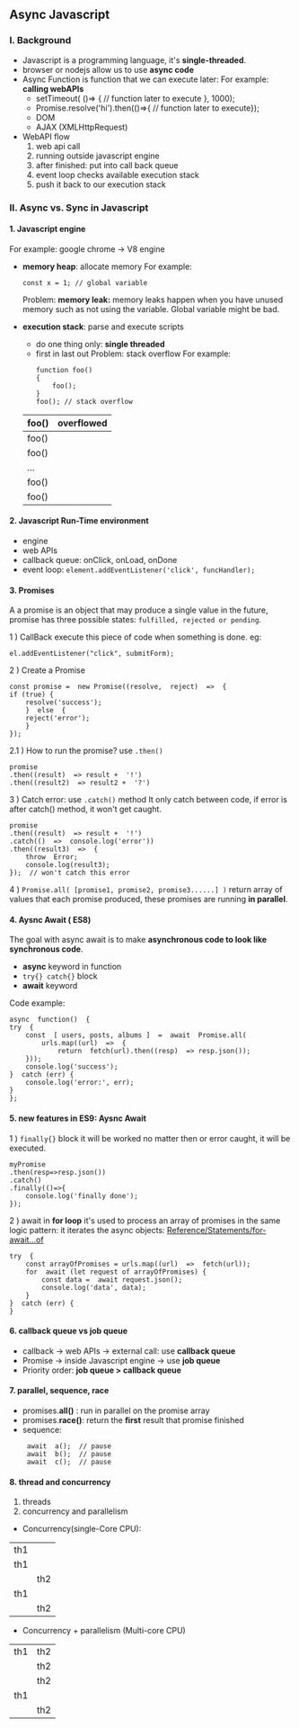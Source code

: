 ## Async Javascript

### I. Background
* Javascript is a programming language, it's **single-threaded**.
* browser or nodejs allow us to use **async code**
* Async Function is function that we can execute later:
	For example: **calling webAPIs**
	- setTimeout( ()=> { // function later to execute }, 1000);
	- Promise.resolve('hi').then(()=>{ // function later to execute});
	- DOM
	- AJAX (XMLHttpRequest)
* WebAPI flow
	1) web api call
	2) running outside javascript engine
	3)  after finished: put into call back queue
	4) event loop checks available execution stack
	5)  push it back to our execution stack

### II. Async vs. Sync in Javascript
#### 1. Javascript engine
For example: google chrome -> V8 engine
 * **memory heap**: allocate memory
	For example: 
	```
	const x = 1; // global variable
	```
	Problem: **memory leak:** 
	 memory leaks happen when you have unused memory such as not using the variable. Global variable might be bad.
* **execution stack**: parse and execute scripts  
    - do one thing only: **single threaded**
    - first in last out
 Problem: stack overflow
      For example:
      ```
      function foo()
      {
	      foo();
      }
      foo(); // stack overflow
      ```
      
	| foo() | overflowed |
	|--|--|
	| foo()| 
	| foo()| 
	| ... | 
	| foo()| 
	| foo()| 

#### 2. Javascript Run-Time environment
* engine
* web APIs
* callback queue: onClick, onLoad, onDone
* event loop: `element.addEventListener('click', funcHandler);`

#### 3. Promises
A a promise is an object that may produce a single value in the future, promise has three possible states: `fulfilled, rejected or pending`.

1 ) CallBack
execute this piece of code when something is done.
eg: 
```
el.addEventListener("click", submitForm);
```

2 ) Create a Promise
```
const promise =  new Promise((resolve,  reject)  =>  {
if (true) {
	resolve('success');
	}  else  {
	reject('error');
	}
});
```
2.1 ) How to run the promise?
use `.then()`
```
promise
.then((result)  => result +  '!')
.then((result2)  => result2 +  '?')
```

3 ) Catch error: use `.catch()` method
It only catch between code, if error is after catch() method, it won't get caught.
```
promise
.then((result)  => result +  '!')
.catch(()  =>  console.log('error'))
.then((result3)  =>  {
	throw  Error;
	console.log(result3);
});  // won't catch this error
```
 
4 ) `Promise.all( [promise1, promise2, promise3......] )`
return array of values that each promise produced, these promises are running **in parallel**. 

#### 4. Aysnc Await ( ES8)
The goal with async await is to make **asynchronous code to look  like synchronous code**.
* **async** keyword in function
* `try{} catch{}` block
* **await** keyword

Code example:
```
async  function()  {
try  {
	const  [ users, posts, albums ]  =  await  Promise.all(
		urls.map((url)  =>  {
			return  fetch(url).then((resp)  => resp.json());
	}));
	console.log('success');
}  catch (err) {
	console.log('error:', err);
}
};
```
#### 5.  new features in ES9: Aysnc Await 
1 ) `finally{}` block
it will be worked no matter then or error caught, it will be executed.
```
myPromise
.then(resp=>resp.json())
.catch()
.finally(()=>{
	console.log('finally done');
});
```
 2 ) await in **for loop**
it's used to process an array of promises in the same logic pattern:
it iterates the async objects: [Reference/Statements/for-await...of](https://developer.mozilla.org/en-US/docs/Web/JavaScript/Reference/Statements/for-await...of)
```
try  {
	const arrayOfPromises = urls.map((url)  =>  fetch(url));
	for  await (let request of arrayOfPromises) {	
		const data =  await request.json();
		console.log('data', data);
	}
}  catch (err) {
} 
```
#### 6. callback queue vs job queue
* callback -> web APIs -> external call: use **callback queue**
* Promise -> inside Javascript engine -> use **job queue**
* Priority order:  **job queue > callback queue**

#### 7. parallel, sequence, race
* promises.**all()** : run in parallel on the promise array
* promises.**race()**: return the **first** result that promise finished
* sequence:
	 ```
	  await  a();  // pause
	  await  b();  // pause
	  await  c();  // pause
	 ```


#### 8. thread and concurrency
1. threads
2. concurrency and parallelism

* Concurrency(single-Core CPU):

|  |  |
|--|--|
|  th1 |  |
| th1  |   |
|   | th2  |
|  th1 |  |
|   | th2  |

* Concurrency + parallelism (Multi-core CPU)

|  |  |
|--|--|
|  th1 | th2 |
|   | th2   |
|   | th2  |
|  th1 |  |
|   | th2  |





